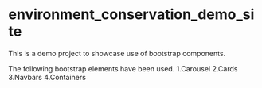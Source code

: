 # environment_conservation_demo_site
This is a demo project to showcase use of bootstrap components.


The following bootstrap elements have been used.
1.Carousel
2.Cards
3.Navbars
4.Containers

